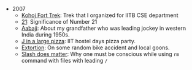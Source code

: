 * 2007
    * [Kohoj Fort Trek](JustLikeThat/KohojTrek): Trek that I organized
      for IITB CSE department
    * [21](JustLikeThat/21): Significance of Number 21
    * [Aabaji](JustLikeThat/Aabaji): About my grandfather who was leading jockey
      in western India during 1950s.
    * [J in a large pizza](JustLikeThat/JInLargePizza): IIT hostel days pizza party.
    * [Extortion](JustLikeThat/Extortion): On some random bike accident and
      local goons.
    * [Slash does matter](JustLikeThat/Slash_does_matter): Why one must be
      conscious while using `rm` command with files with leading `/`
